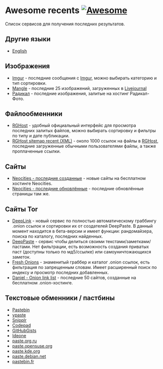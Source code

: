 # Awesome recents [![Awesome](https://awesome.re/badge.svg)](https://awesome.re)

Список сервисов для получения последних результатов.


## Другие языки

* [English](https://github.com/netstalking-core/awesome-recents/master/README-en.md)

## Изображения

- [Imgur](https://imgur.com/new/time) - последние сообщения с [Imgur](https://imgur.com/), можно выбирать категорию и тип сортировки.
- [Mangle](http://www.mangle.ca/randomlj.php) - последние 25 изображений, загруженных в [Livejournal](http://www.livejournal.com/)
- [Радикал](http://radikal.ru/Img/ShowGallery) - последние изображения, залитые на хостинг Радикал-Фото.

## Файлообменники

- [RGHost](http://rgho.st/files) - удобный официальный интерфейс для просмотра последних залитых файлов, можно выбирать сортировку и фильтры по типу и дате публикации.
- [RGHost sitemap recent (XML)](http://rgho.st/sitemap_recent.xml) - около 1000 ссылок на файлы в [RGHost](http://rghost.ru), последние загруженные обычными пользователями файлы, а также проплаченные ссылки.

## Сайты

- [Neocities - последние созданные](https://neocities.org/browse?sort_by=newest) - новые сайты на бесплатном хостинге Neocities.
- [Neocities - последние обновлённые](https://neocities.org/browse?sort_by=last_updated) - последние обновлённые страницы там же.

## Сайты Tor

- [DeepLink](http://deeplinkdeatbml7.onion/index.php) - новый сервис по полностью автоматическому граббингу .onion ссылок и сортировки их от создателей DeepPaste. В данный момент находится в бета-версии и имеет функции: рандомайзера, поиска по каталогу, последних найденных.
- [DeepPaste](http://depastedihrn3jtw.onion/) - сервис чтобы делиться своими текстами/заметками/пастами. Нет фильтрации, есть возможность создания приватых паст (доступны только по мд5/ссылке) или самоуничтожающихся заметок. 
- [Fresh Onions](http://zlal32teyptf4tvi.onion/) - знаменитый граббер и каталог .onion ссылок, есть фильтрация по запрещенным словам. Имеет расширенный поиск по индексу и просмотр последних добавленных.
 - [Daniel - Onion link list](https://onions.danwin1210.me/onions.php?cat=20&pg=1&lang=en) - последние 50 сайтов, созданные на бесплатном .onion-хостинге.
 
## Текстовые обменники / пастбины
 - [Pastebin](https://pastebin.com/archive)
 - [vpaste](http://vpaste.net/#uploads)
 - [Snipplr](https://snipplr.com/all/)
 - [Codepad](http://codepad.org/recent)
 - [GitHubGists](https://gist.github.com/discover)
 - [Ideone](https://ideone.com/recent)
 - [paste.org.ru](http://paste.org.ru/)
 - [paste.opensuse.org](http://paste.opensuse.org/lists)
 - [paste.kde.org](https://paste.kde.org/all)
 - [paste.debian.net](http://paste.debian.net/)
 - [pastebin.fr](http://pastebin.fr/)

